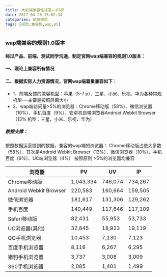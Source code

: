```yaml
---
title: 大前端兼容性规范——H5页
date: 2017-04-20 15:02:34
categories: 前端规范
tags: [规范,兼容性,wap,H5]
---
```


### wap端兼容的规则1.0版本
#### 经过产品、前端、测试同学沟通，制定官网wap端兼容的规则1.0版本：

#### 一、理论上兼容所有情况
#### 二、根据实际人力资源情况，官网wap端着重兼容如下：
* 1、前端反馈的兼容机型：苹果（5-7 p）、三星、小米、乐视、华为各种常规机型---主要是按照屏幕大小
* 2、wap端访问量>5%的浏览器：Chrome移动版（58%）、微信浏览器（10%）、手机百度（9%）、安卓机自带浏览器Android Webkit Browser（13% 机型：三星、小米、乐视、华为）
 
##### 数据支撑：
按照数据运营提到的数据，兼容的wap端的浏览器： Chrome移动版占绝大多数（58%），其次是Android Webkit Browser（13%）、微信浏览器（10%）、手机百度（9%）、UC端浏览器（4%）
按照原则 >5%的浏览器均兼容 

浏览器                   | PV        | UV     	| IP     	|
----------------------- |---------- |--------	|--------	|
Chrome移动版 			|1,043,334  |746,074 	|734,267 	|
Android Webkit Browser	|220,583	|160,664	|159,505	|
微信浏览器				|181,617	|131,306	|129,262	|
手机百度					|140,449	|117,646	|117,109	|
Safari移动版				|82,431		|55,953		|53,733		|
UC浏览器(其他)			|32,845		|18,923		|19,119		|
QQ手机浏览器				|10,453		|7,130		|7,123		|
百度手机浏览器			|8,116		|6,267		|6,295		|
猎豹手机浏览器			|3,737		|3,008		|3,009		|
360手机浏览器				|2,085		|1,401		|1,499		|
